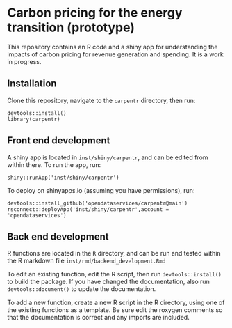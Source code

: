 # Carbon pricing for the energy transition (prototype)

This repository contains an R code and a shiny app for understanding the impacts of carbon pricing for revenue generation and spending. It is a work in progress.

## Installation

Clone this repository, navigate to the `carpentr` directory, then run:

```
devtools::install()
library(carpentr)
```

## Front end development

A shiny app is located in `inst/shiny/carpentr`, and can be edited from within there. To run the app, run:

```
shiny::runApp('inst/shiny/carpentr')
```

To deploy on shinyapps.io (assuming you have permissions), run:

```
devtools::install_github('opendataservices/carpentr@main')
rsconnect::deployApp('inst/shiny/carpentr',account = 'opendataservices')
```

## Back end development

R functions are located in the `R` directory, and can be run and tested within the R markdown file `inst/rmd/backend_development.Rmd`

To edit an existing function, edit the R script, then run `devtools::install()` to build the package. If you have changed the documentation, also run `devtools::document()` to update the documentation.

To add a new function, create a new R script in the R directory, using one of the existing functions as a template. Be sure edit the roxygen comments so that the documentation is correct and any imports are included.
